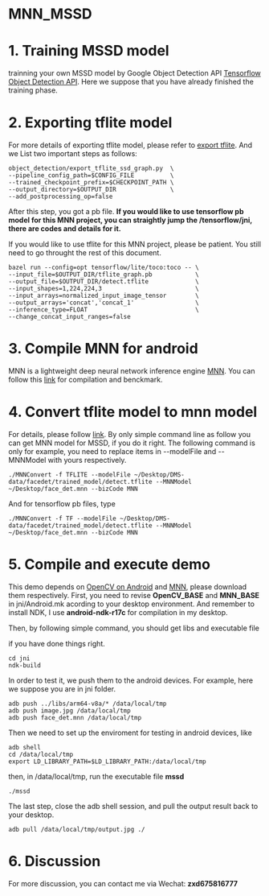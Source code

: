 # MNN_MSSD
# 1. Training MSSD model 
trainning your own MSSD model by Google Object Detection API [Tensorflow Object Detection API](https://github.com/tensorflow/models/tree/master/research/object_detection). Here we suppose that you have already finished the training phase.
# 2. Exporting tflite model
For more details of exporting tflite model, please refer to [export tflite](https://github.com/tensorflow/models/blob/master/research/object_detection/g3doc/running_on_mobile_tensorflowlite.md). And we List two important steps as follows:

``` 
object_detection/export_tflite_ssd_graph.py  \
--pipeline_config_path=$CONFIG_FILE          \
--trained_checkpoint_prefix=$CHECKPOINT_PATH \
--output_directory=$OUTPUT_DIR               \
--add_postprocessing_op=false
```

After this step, you got a pb file. **If you would like to use tensorflow pb model for this MNN project, you can straightly jump the /tensorflow/jni, there are codes and details for it.**

If you would like to use tflite for this MNN project, please be patient. You still need to go throught the rest of this document.

``` 
bazel run --config=opt tensorflow/lite/toco:toco -- \
--input_file=$OUTPUT_DIR/tflite_graph.pb            \
--output_file=$OUTPUT_DIR/detect.tflite             \
--input_shapes=1,224,224,3                          \
--input_arrays=normalized_input_image_tensor        \
--output_arrays='concat','concat_1'                 \
--inference_type=FLOAT                              \
--change_concat_input_ranges=false                  
```

# 3. Compile MNN for android 
MNN is a lightweight deep neural network inference engine [MNN](https://github.com/alibaba/MNN). You can follow this [link](https://github.com/alibaba/MNN/blob/master/doc/Benchmark_EN.md) for compilation and benckmark.

# 4. Convert tflite model to mnn model 
For details, please follow [link](https://github.com/alibaba/MNN/blob/master/tools/converter/README.md). By only simple command line as follow you can get MNN model for MSSD, if you do it right. The following command is only for example, you need to replace items in --modelFile and --MNNModel with yours respectively.

``` 
./MNNConvert -f TFLITE --modelFile ~/Desktop/DMS-data/facedet/trained_model/detect.tflite --MNNModel ~/Desktop/face_det.mnn --bizCode MNN
```

And for tensorflow pb files, type

``` 
./MNNConvert -f TF --modelFile ~/Desktop/DMS-data/facedet/trained_model/detect.tflite --MNNModel ~/Desktop/face_det.mnn --bizCode MNN
```


# 5. Compile and execute demo
This demo depends on [OpenCV on Android](https://sourceforge.net/projects/opencvlibrary/files/4.1.0/opencv-4.1.0-android-sdk.zip/download) and [MNN](https://github.com/alibaba/MNN), please download them respectively. First, you need to revise **OpenCV_BASE** and **MNN_BASE** in jni/Android.mk acording to your desktop environment. And remember to install NDK, I use **android-ndk-r17c** for compilation in my desktop.

Then, by following simple command, you should get libs and executable file

if you have done things right.

``` 
cd jni
ndk-build
```

In order to test it, we push them to the android devices. For example, here we suppose you are in jni folder.

``` 
adb push ../libs/arm64-v8a/* /data/local/tmp
adb push image.jpg /data/local/tmp
adb push face_det.mnn /data/local/tmp
```

Then we need to set up the enviroment for testing in android devices, like
``` 
adb shell   
cd /data/local/tmp
export LD_LIBRARY_PATH=$LD_LIBRARY_PATH:/data/local/tmp
```

then, in /data/local/tmp, run the executable file **mssd**

``` 
./mssd
```

The last step, close the adb shell session, and pull the output result back to your desktop.
``` 
adb pull /data/local/tmp/output.jpg ./
```

# 6. Discussion
For more discussion, you can contact me via Wechat: **zxd675816777**
